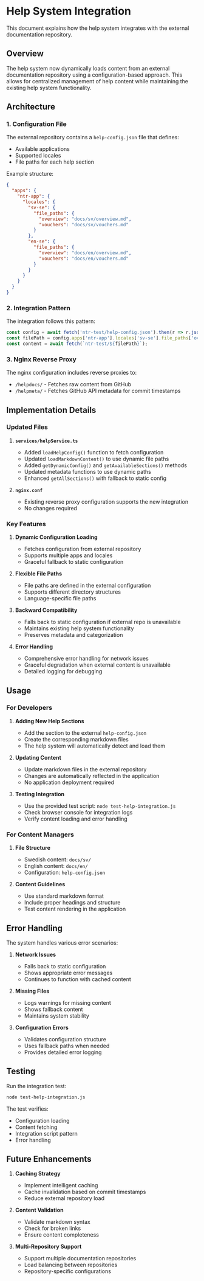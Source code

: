 # Help System Integration

This document explains how the help system integrates with the external documentation repository.

## Overview

The help system now dynamically loads content from an external documentation repository using a configuration-based approach. This allows for centralized management of help content while maintaining the existing help system functionality.

## Architecture

### 1. Configuration File
The external repository contains a `help-config.json` file that defines:
- Available applications
- Supported locales
- File paths for each help section

Example structure:
```json
{
  "apps": {
    "ntr-app": {
      "locales": {
        "sv-se": {
          "file_paths": {
            "overview": "docs/sv/overview.md",
            "vouchers": "docs/sv/vouchers.md"
          }
        },
        "en-se": {
          "file_paths": {
            "overview": "docs/en/overview.md",
            "vouchers": "docs/en/vouchers.md"
          }
        }
      }
    }
  }
}
```

### 2. Integration Pattern
The integration follows this pattern:
```javascript
const config = await fetch('ntr-test/help-config.json').then(r => r.json());
const filePath = config.apps['ntr-app'].locales['sv-se'].file_paths['overview'];
const content = await fetch(`ntr-test/${filePath}`);
```

### 3. Nginx Reverse Proxy
The nginx configuration includes reverse proxies to:
- `/helpdocs/` - Fetches raw content from GitHub
- `/helpmeta/` - Fetches GitHub API metadata for commit timestamps

## Implementation Details

### Updated Files

1. **`services/helpService.ts`**
   - Added `loadHelpConfig()` function to fetch configuration
   - Updated `loadMarkdownContent()` to use dynamic file paths
   - Added `getDynamicConfig()` and `getAvailableSections()` methods
   - Updated metadata functions to use dynamic paths
   - Enhanced `getAllSections()` with fallback to static config

2. **`nginx.conf`**
   - Existing reverse proxy configuration supports the new integration
   - No changes required

### Key Features

1. **Dynamic Configuration Loading**
   - Fetches configuration from external repository
   - Supports multiple apps and locales
   - Graceful fallback to static configuration

2. **Flexible File Paths**
   - File paths are defined in the external configuration
   - Supports different directory structures
   - Language-specific file paths

3. **Backward Compatibility**
   - Falls back to static configuration if external repo is unavailable
   - Maintains existing help system functionality
   - Preserves metadata and categorization

4. **Error Handling**
   - Comprehensive error handling for network issues
   - Graceful degradation when external content is unavailable
   - Detailed logging for debugging

## Usage

### For Developers

1. **Adding New Help Sections**
   - Add the section to the external `help-config.json`
   - Create the corresponding markdown files
   - The help system will automatically detect and load them

2. **Updating Content**
   - Update markdown files in the external repository
   - Changes are automatically reflected in the application
   - No application deployment required

3. **Testing Integration**
   - Use the provided test script: `node test-help-integration.js`
   - Check browser console for integration logs
   - Verify content loading and error handling

### For Content Managers

1. **File Structure**
   - Swedish content: `docs/sv/`
   - English content: `docs/en/`
   - Configuration: `help-config.json`

2. **Content Guidelines**
   - Use standard markdown format
   - Include proper headings and structure
   - Test content rendering in the application

## Error Handling

The system handles various error scenarios:

1. **Network Issues**
   - Falls back to static configuration
   - Shows appropriate error messages
   - Continues to function with cached content

2. **Missing Files**
   - Logs warnings for missing content
   - Shows fallback content
   - Maintains system stability

3. **Configuration Errors**
   - Validates configuration structure
   - Uses fallback paths when needed
   - Provides detailed error logging

## Testing

Run the integration test:
```bash
node test-help-integration.js
```

The test verifies:
- Configuration loading
- Content fetching
- Integration script pattern
- Error handling

## Future Enhancements

1. **Caching Strategy**
   - Implement intelligent caching
   - Cache invalidation based on commit timestamps
   - Reduce external repository load

2. **Content Validation**
   - Validate markdown syntax
   - Check for broken links
   - Ensure content completeness

3. **Multi-Repository Support**
   - Support multiple documentation repositories
   - Load balancing between repositories
   - Repository-specific configurations

